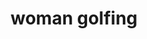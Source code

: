 ---
layout: people&body
title: woman golfing
emoji: woman_golfing
permalink: 🏌️‍♀️.html
image: assets/img/3moji/woman_golfing.png
---